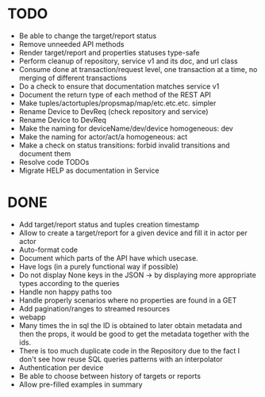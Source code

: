 # TODO

- Be able to change the target/report status
- Remove unneeded API methods
- Render target/report and properties statuses type-safe
- Perform cleanup of repository, service v1 and its doc, and url class
- Consume done at transaction/request level, one transaction at a time, no merging of different transactions
- Do a check to ensure that documentation matches service v1
- Document the return type of each method of the REST API
- Make tuples/actortuples/propsmap/map/etc.etc.etc. simpler
- Rename Device to DevReq (check repository and service)
- Rename Device to DevReq
- Make the naming for deviceName/dev/device homogeneous: dev
- Make the naming for actor/act/a homogeneous: act
- Make a check on status transitions: forbid invalid transitions and document them
- Resolve code TODOs
- Migrate HELP as documentation in Service

# DONE

- Add target/report status and tuples creation timestamp
- Allow to create a target/report for a given device and fill it in actor per actor
- Auto-format code
- Document which parts of the API have which usecase.
- Have logs (in a purely functional way if possible)
- Do not display None keys in the JSON -> by displaying more appropriate types according to the queries
- Handle non happy paths too
- Handle properly scenarios where no properties are found in a GET
- Add pagination/ranges to streamed resources
- webapp
- Many times the in sql the ID is obtained to later obtain metadata and then the props, it would be good to get the metadata together with the ids.
- There is too much duplicate code in the Repository due to the fact I don't see how reuse SQL queries patterns with an interpolator
- Authentication per device
- Be able to choose between history of targets or reports
- Allow pre-filled examples in summary
